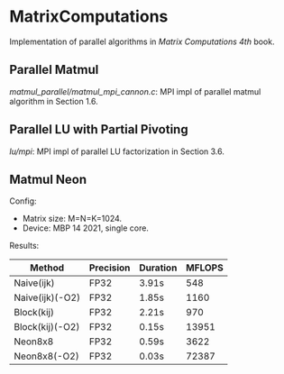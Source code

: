 # MatrixComputations
Implementation of parallel algorithms in *Matrix Computations 4th* book.
## Parallel Matmul
*matmul_parallel/matmul_mpi_cannon.c*: MPI impl of parallel matmul algorithm in Section 1.6.
## Parallel LU with Partial Pivoting
*lu/mpi*: MPI impl of parallel LU factorization in Section 3.6. 
## Matmul Neon
Config:
* Matrix size: M=N=K=1024.
* Device: MBP 14 2021, single core.


Results:

| Method          | Precision | Duration | MFLOPS |
| ------          | --------- | -------- | ------ |
| Naive(ijk)      | FP32      | 3.91s    | 548    |
| Naive(ijk)(-O2) | FP32      | 1.85s    | 1160   |
| Block(kij)      | FP32      | 2.21s    | 970    |
| Block(kij)(-O2) | FP32      | 0.15s    | 13951  |
| Neon8x8         | FP32      | 0.59s    | 3622   |
| Neon8x8(-O2)    | FP32      | 0.03s    | 72387  |
